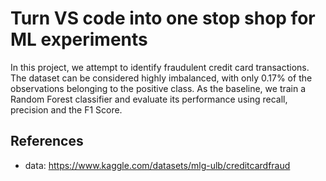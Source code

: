 # Turn VS code into one stop shop for ML experiments

In this project, we attempt to identify fraudulent credit card transactions. The dataset can be considered highly imbalanced, with only 0.17% of the observations belonging to the positive class.
As the baseline, we train a Random Forest classifier and evaluate its performance using recall, precision and the F1 Score.

## References

* data: https://www.kaggle.com/datasets/mlg-ulb/creditcardfraud
